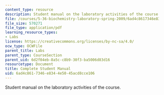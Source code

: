 ```yaml
---
content_type: resource
description: Student manual on the laboratory activities of the course.
file: /courses/5-36-biochemistry-laboratory-spring-2009/6ad4c8617346e8344e5045acd8cce106_compltelbmanual.pdf
file_size: 570271
file_type: application/pdf
learning_resource_types:
- Labs
license: https://creativecommons.org/licenses/by-nc-sa/4.0/
ocw_type: OCWFile
parent_title: Labs
parent_type: CourseSection
parent_uid: 6d2f04eb-8a5c-c8b9-30f3-ba5006d83d16
resourcetype: Document
title: Complete Student Manual
uid: 6ad4c861-7346-e834-4e50-45acd8cce106
---
```

Student manual on the laboratory activities of the course.